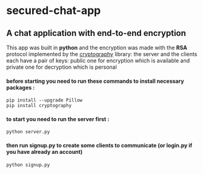 # secured-chat-app
##  A chat application with end-to-end encryption 
This app was built in **python** and the encryption was made with the **RSA** protocol implemented by the [cryptography](https://cryptography.io/en/latest/) library: the server and the clients each have a pair of keys: public one for encryption which is available and private one for decryption which is personal
#### before starting you need to run these commands to install necessary packages :
```
pip install --upgrade Pillow
pip install cryptography
```
#### to start you need to run the server first :
```
python server.py
```
#### then run signup.py to create some clients to communicate (or login.py if you have already an account) 
```
python signup.py
```
